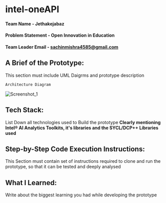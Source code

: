 # intel-oneAPI

#### Team Name - Jethakejabaz
#### Problem Statement - Open Innovation in Education 
#### Team Leader Email - sachinmishra4585@gmail.com

## A Brief of the Prototype:
  This section must include UML Daigrms and prototype description
  
  
  `Architecture Diagram`
  
  ![Screenshot_1](https://github.com/Kush134/intel-oneAPI-Jethakejabaz-/assets/37140352/f3ee9dfd-a5ba-4d39-81bf-eb951f341156)

  
## Tech Stack: 
   List Down all technologies used to Build the prototype **Clearly mentioning Intel® AI Analytics Toolkits, it's libraries and the SYCL/DCP++ Libraries used**
   
## Step-by-Step Code Execution Instructions:
  This Section must contain set of instructions required to clone and run the prototype, so that it can be tested and deeply analysed
  
## What I Learned:
   Write about the biggest learning you had while developing the prototype
